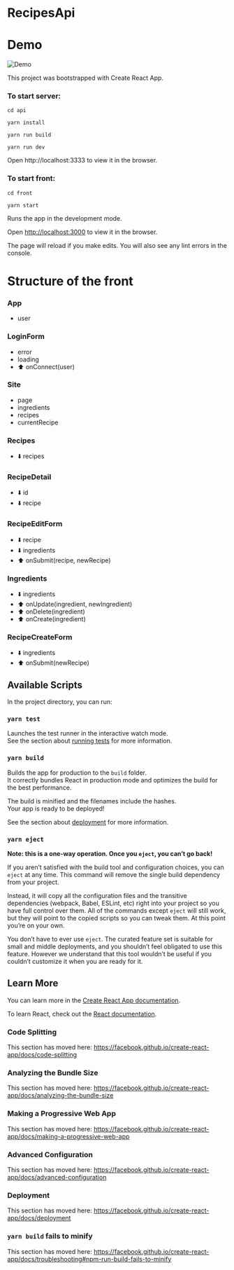 # RecipesApi

# Demo

![Demo](https://github.com/BjzArchi/RecipesApi/blob/master/Loom-_RecipesApi.gif)

This project was bootstrapped with Create React App.


### To start server:
`cd api`

`yarn install`

`yarn run build`

`yarn run dev`

Open http://localhost:3333 to view it in the browser.

### To start front:
`cd front`

`yarn start`

Runs the app in the development mode.

Open [http://localhost:3000](http://localhost:3000) to view it in the browser.

The page will reload if you make edits.
You will also see any lint errors in the console.




# Structure of the front
### App
- user

### LoginForm
- error
- loading
- ⬆️ onConnect(user)

### Site
- page
- ingredients
- recipes
- currentRecipe

### Recipes
- ⬇️ recipes

### RecipeDetail
- ⬇️ id
- ⬇️ recipe

### RecipeEditForm
- ⬇️ recipe
- ⬇️ ingredients
- ⬆️ onSubmit(recipe, newRecipe)

### Ingredients
- ⬇️ ingredients
- ⬆️ onUpdate(ingredient, newIngredient)
- ⬆️ onDelete(ingredient)
- ⬆️ onCreate(ingredient)

### RecipeCreateForm
- ⬇️ ingredients
- ⬆️ onSubmit(newRecipe)

## Available Scripts

In the project directory, you can run:

### `yarn test`

Launches the test runner in the interactive watch mode.<br />
See the section about [running tests](https://facebook.github.io/create-react-app/docs/running-tests) for more information.

### `yarn build`

Builds the app for production to the `build` folder.<br />
It correctly bundles React in production mode and optimizes the build for the best performance.

The build is minified and the filenames include the hashes.<br />
Your app is ready to be deployed!

See the section about [deployment](https://facebook.github.io/create-react-app/docs/deployment) for more information.

### `yarn eject`

**Note: this is a one-way operation. Once you `eject`, you can’t go back!**

If you aren’t satisfied with the build tool and configuration choices, you can `eject` at any time. This command will remove the single build dependency from your project.

Instead, it will copy all the configuration files and the transitive dependencies (webpack, Babel, ESLint, etc) right into your project so you have full control over them. All of the commands except `eject` will still work, but they will point to the copied scripts so you can tweak them. At this point you’re on your own.

You don’t have to ever use `eject`. The curated feature set is suitable for small and middle deployments, and you shouldn’t feel obligated to use this feature. However we understand that this tool wouldn’t be useful if you couldn’t customize it when you are ready for it.

## Learn More

You can learn more in the [Create React App documentation](https://facebook.github.io/create-react-app/docs/getting-started).

To learn React, check out the [React documentation](https://reactjs.org/).

### Code Splitting

This section has moved here: https://facebook.github.io/create-react-app/docs/code-splitting

### Analyzing the Bundle Size

This section has moved here: https://facebook.github.io/create-react-app/docs/analyzing-the-bundle-size

### Making a Progressive Web App

This section has moved here: https://facebook.github.io/create-react-app/docs/making-a-progressive-web-app

### Advanced Configuration

This section has moved here: https://facebook.github.io/create-react-app/docs/advanced-configuration

### Deployment

This section has moved here: https://facebook.github.io/create-react-app/docs/deployment

### `yarn build` fails to minify

This section has moved here: https://facebook.github.io/create-react-app/docs/troubleshooting#npm-run-build-fails-to-minify
